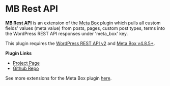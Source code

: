 # MB Rest API

[**MB Rest API**](https://metabox.io/plugins/mb-rest-api/) is an extension of the [Meta Box](https://metabox.io) plugin which pulls all custom fields' values (meta value) from posts, pages, custom post types, terms into the WordPress REST API responses under 'meta_box' key.

This plugin requires the [WordPress REST API v2](https://wordpress.org/plugins/rest-api/) and [Meta Box v4.8.5+](https://metabox.io).

**Plugin Links**

- [Project Page](https://metabox.io/plugins/mb-rest-api/)
- [Github Repo](https://github.com/rilwis/mb-rest-api/)

See more extensions for the Meta Box plugin [here](https://metabox.io/plugins/).
